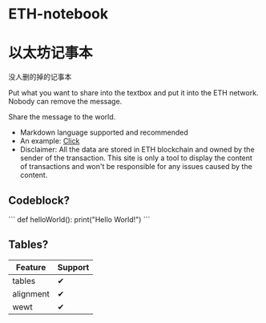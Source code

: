 # ETH-notebook
# 以太坊记事本

没人删的掉的记事本

Put what you want to share into the textbox and put it into the ETH network.
Nobody can remove the message.

Share the message to the world.

* Markdown language supported and recommended
* An example: [Click](http://ethnotebook.com/tx/0x4cf8de58a27f5e0e23c54d307d6279b977d4ea907878570d20551b2c89cc29da)
* Disclaimer: All the data are stored in ETH blockchain and owned by the sender of the transaction. This site is only a tool to display the content of transactions and won't be responsible for any issues caused by the content.
## Codeblock?

\`\`\`
def helloWorld():
  print("Hello World!")
\`\`\`

## Tables?

| Feature | Support |
| ------ | ----------- |
| tables | ✔ |
| alignment | ✔ |
| wewt | ✔ |
